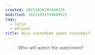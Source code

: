 ```yaml
---
created: 20211030195446325
modified: 20211031194648521
tags:
  - latin
  - phrases
title: Quis custodiet ipsos custodes?
---
```


> Who will watch the watchmen?
